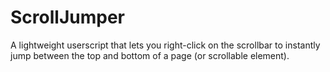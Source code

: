 # ScrollJumper
A lightweight userscript that lets you right-click on the scrollbar to instantly jump between the top and bottom of a page (or scrollable element).
